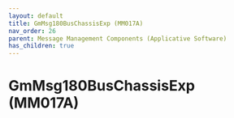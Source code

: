 ```yaml
---
layout: default
title: GmMsg180BusChassisExp (MM017A)
nav_order: 26
parent: Message Management Components (Applicative Software)
has_children: true
---
```

# GmMsg180BusChassisExp (MM017A)
